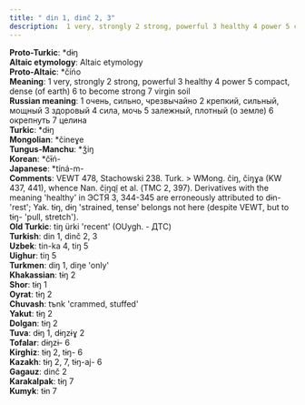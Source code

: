 ```yaml
---
title: " din 1, dinč 2, 3"
description:  1 very, strongly 2 strong, powerful 3 healthy 4 power 5 compact, dense (of earth) 6 to become strong 7 virgin soil
---
```


<strong>Proto-Turkic</strong>:  *dɨŋ<br>
<strong>Altaic etymology</strong>:  Altaic etymology<br>
<strong> Proto-Altaic</strong>:  *číńo<br>
<strong>Meaning</strong>:  1 very, strongly 2 strong, powerful 3 healthy 4 power 5 compact, dense (of earth) 6 to become strong 7 virgin soil<br>
<strong>Russian meaning</strong>:  1 очень, сильно, чрезвычайно 2 крепкий, сильный, мощный 3 здоровый 4 сила, мочь 5 залежный, плотный (о земле) 6 окрепнуть 7 целина<br>
<strong>Turkic</strong>:  *dɨŋ<br>
<strong>Mongolian</strong>:  *čineɣe<br>
<strong>Tungus-Manchu</strong>:  *ǯiŋ<br>
<strong>Korean</strong>:  *čɨ̄ń-<br>
<strong>Japanese</strong>:  *tíná-m-<br>
<strong>Comments</strong>:  VEWT 478, Stachowski 238. Turk. > WMong. čiŋ, čiŋɣa (KW 437, 441), whence Nan. čịŋqị̃ et al. (ТМС 2, 397). Derivatives with the meaning 'healthy' in ЭСТЯ 3, 344-345 are erroneously attributed to dɨn- 'rest'; Yak. tɨŋ, dɨŋ 'strained, tense' belongs not here (despite VEWT, but to tɨŋ- 'pull, stretch').<br>
<strong>Old Turkic</strong>:  tiŋ ürki 'recent' (OUygh. - ДТС)<br>
<strong>Turkish</strong>:  din 1, dinč 2, 3<br>
<strong>Uzbek</strong>:  tin-ka 4, tiŋ 5<br>
<strong>Uighur</strong>:  tiŋ 5<br>
<strong>Turkmen</strong>:  diŋ 1, diŋe 'only'<br>
<strong>Khakassian</strong>:  tɨŋ 2<br>
<strong>Shor</strong>:  tɨŋ 1<br>
<strong>Oyrat</strong>:  tɨŋ 2<br>
<strong>Chuvash</strong>:  tъnk 'crammed, stuffed'<br>
<strong>Yakut</strong>:  tɨŋ 2<br>
<strong>Dolgan</strong>:  tɨŋ 2<br>
<strong>Tuva</strong>:  dɨŋ 1, dɨŋzɨɣ 2<br>
<strong>Tofalar</strong>:  dɨŋzɨ- 6<br>
<strong>Kirghiz</strong>:  tɨŋ 2, tɨŋ- 6<br>
<strong>Kazakh</strong>:  tɨŋ 2, 7, tɨŋ-aj- 6<br>
<strong>Gagauz</strong>:  dinč 2<br>
<strong>Karakalpak</strong>:  tɨŋ 7<br>
<strong>Kumyk</strong>:  tɨn 7<br>


